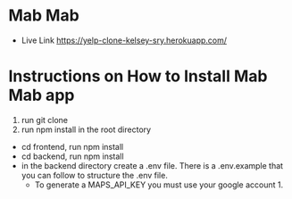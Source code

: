 # Mab Mab 

- Live Link 
https://yelp-clone-kelsey-sry.herokuapp.com/ 

# Instructions on How to Install Mab Mab app 
1. run git clone 
2. run npm install in the root directory 
- cd frontend, run npm install
- cd backend, run npm install 
- in the backend directory create a .env file. There is a .env.example that you can follow to structure the .env file. 
  - To generate a MAPS_API_KEY you must use your google account
      1. 
